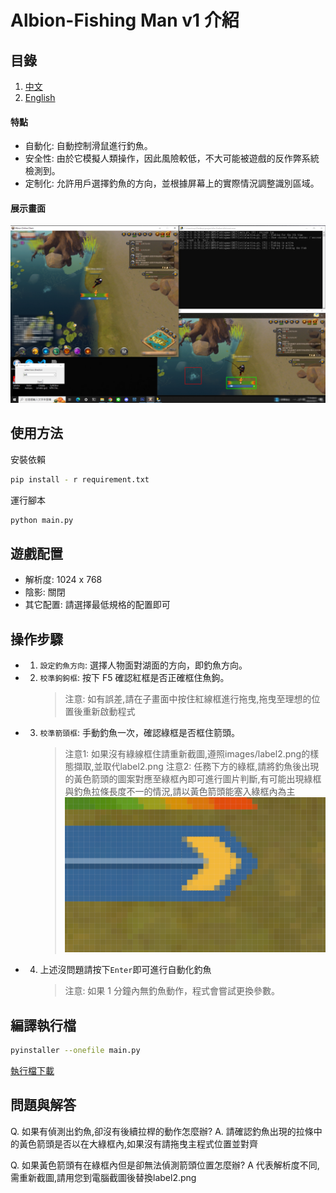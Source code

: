 # Albion-Fishing Man v1 介紹
## 目錄
1. [中文](README.md)
2. [English](EN.md)

#### 特點
- 自動化: 自動控制滑鼠進行釣魚。
- 安全性: 由於它模擬人類操作，因此風險較低，不大可能被遊戲的反作弊系統檢測到。
- 定制化: 允許用戶選擇釣魚的方向，並根據屏幕上的實際情況調整識別區域。

#### 展示畫面
![image](./images/demo.png)

## 使用方法

安裝依賴
```sh
pip install - r requirement.txt 
```
運行腳本
```sh
python main.py
```

## 遊戲配置
- 解析度: 1024 x 768
- 陰影: 關閉
- 其它配置: 請選擇最低規格的配置即可 

## 操作步驟
- 1. `設定釣魚方向`: 選擇人物面對湖面的方向，即釣魚方向。
- 2. `校準鉤鉤框`: 按下 F5 確認紅框是否正確框住魚鉤。
        > 注意: 如有誤差,請在子畫面中按住紅線框進行拖曳,拖曳至理想的位置後重新啟動程式
- 3. `校準箭頭框`: 手動釣魚一次，確認綠框是否框住箭頭。
        > 注意1: 如果沒有綠線框住請重新截圖,遵照images/label2.png的樣態擷取,並取代label2.png
        > 注意2: 任務下方的綠框,請將釣魚後出現的黃色箭頭的圖案對應至綠框內即可進行圖片判斷,有可能出現綠框與釣魚拉條長度不一的情況,請以黃色箭頭能塞入綠框內為主
    ![image](./images/split_area.png)
- 4. 上述沒問題請按下`Enter`即可進行自動化釣魚
        > 注意: 如果 1 分鐘內無釣魚動作，程式會嘗試更換參數。
    

## 編譯執行檔
```sh
pyinstaller --onefile main.py
```
[執行檔下載](https://drive.google.com/uc?id=1LJQqogSfp2XRmxVQxGswINJsaJJlc7Ue&export=download)

## 問題與解答
Q. 如果有偵測出釣魚,卻沒有後續拉桿的動作怎麼辦?
A. 請確認釣魚出現的拉條中的黃色箭頭是否以在大綠框內,如果沒有請拖曳主程式位置並對齊

Q. 如果黃色箭頭有在綠框內但是卻無法偵測箭頭位置怎麼辦?
A 代表解析度不同,需重新截圖,請用您到電腦截圖後替換label2.png


